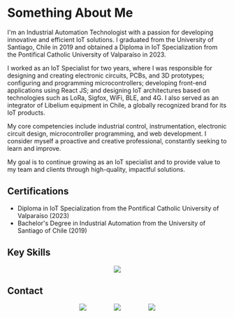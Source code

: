 # Something About Me

I'm an Industrial Automation Technologist with a passion for developing innovative and efficient IoT solutions. I graduated from the University of Santiago, Chile in 2019 and obtained a Diploma in IoT Specialization from the Pontifical Catholic University of Valparaíso in 2023.

I worked as an IoT Specialist for two years, where I was responsible for designing and creating electronic circuits, PCBs, and 3D prototypes; configuring and programming microcontrollers; developing front-end applications using React JS; and designing IoT architectures based on technologies such as LoRa, Sigfox, WiFi, BLE, and 4G. I also served as an integrator of Libelium equipment in Chile, a globally recognized brand for its IoT products.

My core competencies include industrial control, instrumentation, electronic circuit design, microcontroller programming, and web development. I consider myself a proactive and creative professional, constantly seeking to learn and improve.

My goal is to continue growing as an IoT specialist and to provide value to my team and clients through high-quality, impactful solutions.

## Certifications
- Diploma in IoT Specialization from the Pontifical Catholic University of Valparaíso (2023)
- Bachelor's Degree in Industrial Automation from the University of Santiago of Chile (2019)

## Key Skills
<div align="center">
  <a href="#">
    <img src="https://skillicons.dev/icons?i=c,cpp,py,js,ts,html,css,mysql,angular,react,tailwind,bootstrap,nodejs,ubuntu,windows,vscode,arduino,raspberrypi,aws,grafana,autocad,git,postman,figma&theme=light&perline=8" />
  </a>
</div>

## Contact
<div align="center">
  <a href="mailto:Francisco.cornejo.c@usach.cl"><img src="https://skillicons.dev/icons?i=gmail&theme=light" /></a>
  &nbsp;&nbsp;&nbsp;&nbsp;&nbsp;&nbsp;&nbsp;&nbsp;&nbsp;&nbsp;&nbsp;&nbsp;&nbsp;&nbsp;
  <a href="https://www.linkedin.com/in/francisco-cornejo-contreras-281ab12b5/"><img src="https://skillicons.dev/icons?i=linkedin&theme=light" /></a>
  &nbsp;&nbsp;&nbsp;&nbsp;&nbsp;&nbsp;&nbsp;&nbsp;&nbsp;&nbsp;&nbsp;&nbsp;&nbsp;&nbsp;
  <a href="https://github.com/LokiHxC"><img src="https://skillicons.dev/icons?i=github&theme=light" /></a>
</div>


